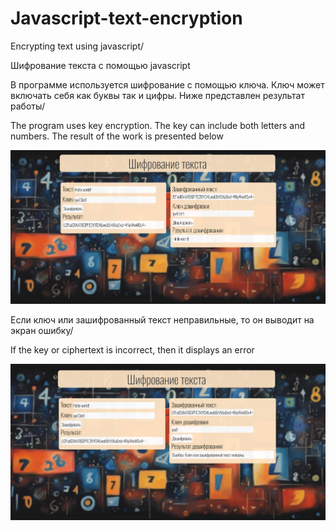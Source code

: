 # Javascript-text-encryption

Encrypting text using javascript/

Шифрование текста с помощью javascript

В программе используется шифрование с помощью ключа. Ключ может включать себя как буквы так и цифры. Ниже представлен результат работы/

The program uses key encryption. The key can include both letters and numbers. The result of the work is presented below


![Функционал программы](https://github.com/Bibosiandre/Javascript-text-encryption/blob/main/demo/1.png)

Если ключ или зашифрованный текст неправильные, то он выводит на экран ошибку/

If the key or ciphertext is incorrect, then it displays an error

![Функционал программы](https://github.com/Bibosiandre/Javascript-text-encryption/blob/main/demo/2.png)
